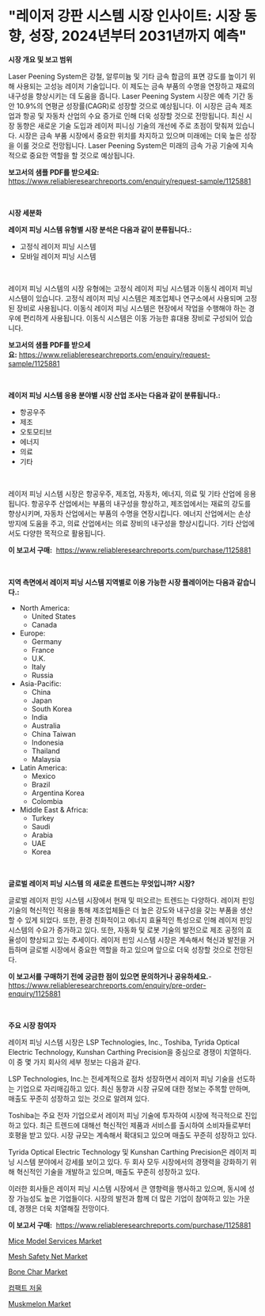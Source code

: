 <p><h1>"레이저 강판 시스템 시장 인사이트: 시장 동향, 성장, 2024년부터 2031년까지 예측"</h1></p><p><strong>시장 개요 및 보고 범위</strong></p>
<p><p>Laser Peening System은 강철, 알루미늄 및 기타 금속 합금의 표면 강도를 높이기 위해 사용되는 고성능 레이저 기술입니다. 이 제도는 금속 부품의 수명을 연장하고 재료의 내구성을 향상시키는 데 도움을 줍니다. Laser Peening System 시장은 예측 기간 동안 10.9%의 연평균 성장률(CAGR)로 성장할 것으로 예상됩니다. 이 시장은 금속 제조업과 항공 및 자동차 산업의 수요 증가로 인해 더욱 성장할 것으로 전망됩니다. 최신 시장 동향은 새로운 기술 도입과 레이저 피니싱 기술의 개선에 주로 초점이 맞춰져 있습니다. 시장은 금속 부품 시장에서 중요한 위치를 차지하고 있으며 미래에는 더욱 높은 성장을 이룰 것으로 전망됩니다. Laser Peening System은 미래의 금속 가공 기술에 지속적으로 중요한 역할을 할 것으로 예상됩니다.</p></p>
<p><strong>보고서의 샘플 PDF를 받으세요:</strong> <a href="https://www.reliableresearchreports.com/enquiry/request-sample/1125881">https://www.reliableresearchreports.com/enquiry/request-sample/1125881</a></p>
<p>&nbsp;</p>
<p><strong>시장 세분화</strong></p>
<p><strong>레이저 피닝 시스템 유형별 시장 분석은 다음과 같이 분류됩니다.:</strong></p>
<p><ul><li>고정식 레이저 피닝 시스템</li><li>모바일 레이저 피닝 시스템</li></ul></p>
<p>&nbsp;</p>
<p><p>레이저 피닝 시스템의 시장 유형에는 고정식 레이저 피닝 시스템과 이동식 레이저 피닝 시스템이 있습니다. 고정식 레이저 피닝 시스템은 제조업체나 연구소에서 사용되며 고정된 장비로 사용됩니다. 이동식 레이저 피닝 시스템은 현장에서 작업을 수행해야 하는 경우에 편리하게 사용됩니다. 이동식 시스템은 이동 가능한 휴대용 장비로 구성되어 있습니다.</p></p>
<p><strong>보고서의 샘플 PDF를 받으세요:</strong>&nbsp;<a href="https://www.reliableresearchreports.com/enquiry/request-sample/1125881">https://www.reliableresearchreports.com/enquiry/request-sample/1125881</a></p>
<p>&nbsp;</p>
<p><strong> 레이저 피닝 시스템 응용 분야별 시장 산업 조사는 다음과 같이 분류됩니다.:</strong></p>
<p><ul><li>항공우주</li><li>제조</li><li>오토모티브</li><li>에너지</li><li>의료</li><li>기타</li></ul></p>
<p>&nbsp;</p>
<p><p>레이저 피닝 시스템 시장은 항공우주, 제조업, 자동차, 에너지, 의료 및 기타 산업에 응용됩니다. 항공우주 산업에서는 부품의 내구성을 향상하고, 제조업에서는 재료의 강도를 향상시키며, 자동차 산업에서는 부품의 수명을 연장시킵니다. 에너지 산업에서는 손상 방지에 도움을 주고, 의료 산업에서는 의료 장비의 내구성을 향상시킵니다. 기타 산업에서도 다양한 목적으로 활용됩니다.</p></p>
<p><strong>이 보고서 구매:</strong>&nbsp; <a href="https://www.reliableresearchreports.com/purchase/1125881">https://www.reliableresearchreports.com/purchase/1125881</a></p>
<p>&nbsp;</p>
<p><strong>지역 측면에서 레이저 피닝 시스템 지역별로 이용 가능한 시장 플레이어는 다음과 같습니다.:</strong></p>
<p><ul>
    <li>
        North America:
        <ul>
            <li>United States</li>
            <li>Canada</li>
        </ul>
    </li>
    <li>
        Europe:
        <ul>
            <li>Germany</li>
            <li>France</li>
            <li>U.K.</li>
            <li>Italy</li>
            <li>Russia</li>
        </ul>
    </li>
    <li>
        Asia-Pacific:
        <ul>
            <li>China</li>
            <li>Japan</li>
            <li>South Korea</li>
            <li>India</li>
            <li>Australia</li>
            <li>China Taiwan</li>
            <li>Indonesia</li>
            <li>Thailand</li>
            <li>Malaysia</li>
        </ul>
    </li>
    <li>
        Latin America:
        <ul>
            <li>Mexico</li>
            <li>Brazil</li>
            <li>Argentina Korea</li>
            <li>Colombia</li>
        </ul>
    </li>
    <li>
        Middle East & Africa:
        <ul>
            <li>Turkey</li>
            <li>Saudi</li>
            <li>Arabia</li>
            <li>UAE</li>
            <li>Korea</li>
        </ul>
    </li>
    </ul></p>
<p>&nbsp;</p>
<p><strong>글로벌 레이저 피닝 시스템 의 새로운 트렌드는 무엇입니까? 시장?</strong></p>
<p><p>글로벌 레이저 핀잉 시스템 시장에서 현재 및 떠오르는 트렌드는 다양하다. 레이저 핀잉 기술의 혁신적인 적용을 통해 제조업체들은 더 높은 강도와 내구성을 갖는 부품을 생산할 수 있게 되었다. 또한, 환경 친화적이고 에너지 효율적인 특성으로 인해 레이저 핀잉 시스템의 수요가 증가하고 있다. 또한, 자동화 및 로봇 기술의 발전으로 제조 공정의 효율성이 향상되고 있는 추세이다. 레이저 핀잉 시스템 시장은 계속해서 혁신과 발전을 거듭하며 글로벌 시장에서 중요한 역할을 하고 있으며 앞으로 더욱 성장할 것으로 전망된다.</p></p>
<p><strong>이 보고서를 구매하기 전에 궁금한 점이 있으면 문의하거나 공유하세요.</strong>- <a href="https://www.reliableresearchreports.com/enquiry/pre-order-enquiry/1125881">https://www.reliableresearchreports.com/enquiry/pre-order-enquiry/1125881</a></p>
<p>&nbsp;</p>
<p><strong>주요 시장 참여자</strong></p>
<p><p>레이저 피닝 시스템 시장은 LSP Technologies, Inc., Toshiba, Tyrida Optical Electric Technology, Kunshan Carthing Precision을 중심으로 경쟁이 치열하다. 이 중 몇 가지 회사의 세부 정보는 다음과 같다.</p><p>LSP Technologies, Inc.는 전세계적으로 점차 성장하면서 레이저 피닝 기술을 선도하는 기업으로 자리매김하고 있다. 최신 동향과 시장 규모에 대한 정보는 주목할 만하며, 매출도 꾸준히 성장하고 있는 것으로 알려져 있다.</p><p>Toshiba는 주요 전자 기업으로서 레이저 피닝 기술에 투자하여 시장에 적극적으로 진입하고 있다. 최근 트렌드에 대해선 혁신적인 제품과 서비스를 출시하여 소비자들로부터 호평을 받고 있다. 시장 규모는 계속해서 확대되고 있으며 매출도 꾸준히 성장하고 있다.</p><p>Tyrida Optical Electric Technology 및 Kunshan Carthing Precision은 레이저 피닝 시스템 분야에서 강세를 보이고 있다. 두 회사 모두 시장에서의 경쟁력을 강화하기 위해 혁신적인 기술을 개발하고 있으며, 매출도 꾸준히 성장하고 있다.</p><p>이러한 회사들은 레이저 피닝 시스템 시장에서 큰 영향력을 행사하고 있으며, 동시에 성장 가능성도 높은 기업들이다. 시장의 발전과 함께 더 많은 기업이 참여하고 있는 가운데, 경쟁은 더욱 치열해질 전망이다.</p></p>
<p><strong>이 보고서 구매:</strong>&nbsp;&nbsp;<a href="https://www.reliableresearchreports.com/purchase/1125881">https://www.reliableresearchreports.com/purchase/1125881</a></p>
<p><p><a href="https://issuu.com/reportprime-2/docs/mice-model-services-market-size-2030.pptx">Mice Model Services Market</a></p><p><a href="https://github.com/RoccoManning/Market-Research-Report-List-3/blob/main/mesh-safety-net-market.md">Mesh Safety Net Market</a></p><p><a href="https://github.com/gulaimolin/Market-Research-Report-List-3/blob/main/bone-char-market.md">Bone Char Market</a></p><p><a href="https://github.com/lzrvbyqzftro57/Market-Research-Report-List-1/blob/main/2137382189626.md">컴팩트 저울</a></p><p><a href="https://meowing-canidae-761.notion.site/Muskmelon-Market-Research-Report-Reveals-The-Latest-Trends-And-Opportunities-of-this-Market-for-Peri-3f86782686704ab6aab94593efaa188f">Muskmelon Market</a></p></p>

